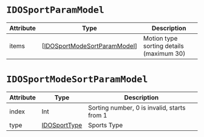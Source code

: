 # `IDOSportParamModel`

| Attribute | Type | Description |
| ----------- | ------- | ------------ |
| items | [[IDOSportModeSortParamModel](#a0)] | Motion type sorting details (maximum 30) |



# `IDOSportModeSortParamModel`<a name="a0"> </a>

| Attribute | Type | Description |
| --------- | --------------------------------------- | -------------------------- |
| index | Int | Sorting number, 0 is invalid, starts from 1 |
| type | [IDOSportType ](../enum/IDOSportType.md) | Sports Type|

